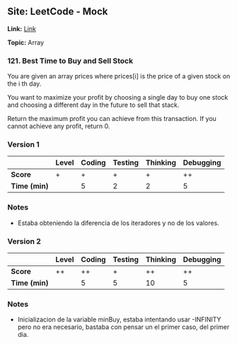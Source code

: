 ## Site: LeetCode - Mock

**Link:** [Link](https://leetcode.com/problems/best-time-to-buy-and-sell-stock/description/)

**Topic:** Array

### 121. Best Time to Buy and Sell Stock

You are given an array prices where prices[i] is the price of a given stock
on the i th day.

You want to maximize your profit by choosing a single day to buy one stock
and choosing a different day in the future to sell that stack.

Return the maximum profit you can achieve from this transaction. If you cannot
achieve any profit, return 0.

### Version 1 

|           | Level | Coding | Testing | Thinking | Debugging  |
|-----------|-------|--------|---------|----------|------------|
| **Score** | +     |  +     | +       | +         | ++         |
| **Time (min)** | | 5 | 2 | 2 | 5 |

### Notes
- Estaba obteniendo la diferencia de los iteradores y no de los valores.

### Version 2

|           | Level | Coding | Testing | Thinking | Debugging  |
|-----------|-------|--------|---------|----------|------------|
| **Score** | ++    | ++      | +      | ++      | ++          |
| **Time (min)** | | 5 | 5 | 10 | 5 |

### Notes
- Inicializacion de la variable minBuy, estaba intentando usar -INFINITY pero
  no era necesario, bastaba con pensar un el primer caso, del primer dia. 
